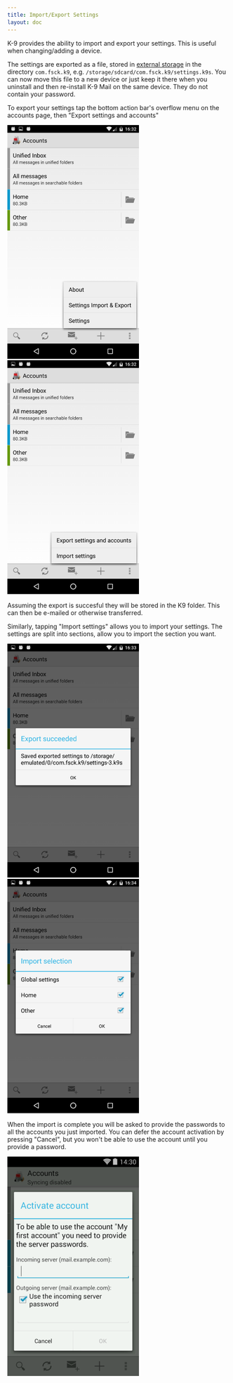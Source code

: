 ```yaml
---
title: Import/Export Settings 
layout: doc
---
```


K-9 provides the ability to import and export your settings. This is useful when changing/adding a device.

The settings are exported as a file, stored in [external storage](/documentation/storage) in the directory `com.fsck.k9`, e.g. `/storage/sdcard/com.fsck.k9/settings.k9s`.
You can now move this file to a new device or just keep it there when you uninstall and then re-install K-9 Mail on the same device.
 They do not contain your password.

To export your settings tap the bottom action bar's overflow menu on the accounts page, then "Export settings and accounts"

<img src="../../assets/img/documentation/accounts_menu.png" width="300" alt="Accounts Menu" /> 
<img src="../../assets/img/documentation/settings_import_export_menu.png" width="300" alt="Import/Export Menu" />

Assuming the export is succesful they will be stored in the K9 folder. This can then be e-mailed or otherwise transferred.

Similarly, tapping "Import settings" allows you to import your settings. The settings are split into sections, allow you to import the section you want.

<img src="../../assets/img/documentation/settings_export_success.png" width="300" alt="Export Success" /> 
<img src="../../assets/img/documentation/settings_import_selection.png" width="300" alt="Import Selection" />

When the import is complete you will be asked to provide the passwords to all the accounts you just imported. You can defer the account activation by pressing "Cancel", but you won't be able to use the account until you provide a password.

<img src="../../assets/img/documentation/settings_import_activate_account.png" width="300" alt="Import Selection" />

